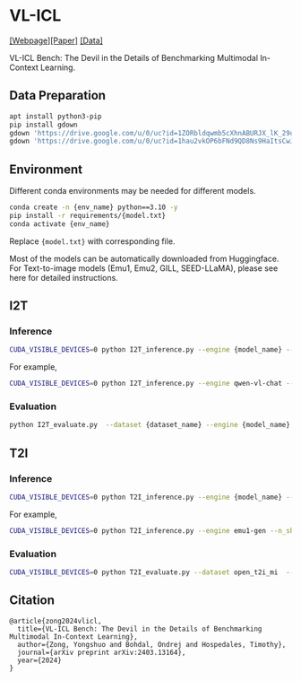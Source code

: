 # VL-ICL

[[Webpage]](https://ys-zong.github.io/VL-ICL/)[[Paper]](https://arxiv.org/abs/2403.13164) [[Data]](https://huggingface.co/datasets/ys-zong/VL-ICL)

VL-ICL Bench: The Devil in the Details of Benchmarking Multimodal In-Context Learning.


## Data Preparation

```bash
apt install python3-pip
pip install gdown
gdown 'https://drive.google.com/u/0/uc?id=1ZORbldqwmb5cXhnABURJX_lK_29uJP07&export=download'
gdown 'https://drive.google.com/u/0/uc?id=1hau2vkOP6bFNd9QD8Ns9HaItsCwJQiC8&export=download' 
```

## Environment
Different conda environments may be needed for different models.

```bash
conda create -n {env_name} python==3.10 -y
pip install -r requirements/{model.txt}
conda activate {env_name}
```
Replace `{model.txt}` with corresponding file.

Most of the models can be automatically downloaded from Huggingface. For Text-to-image models (Emu1, Emu2, GILL, SEED-LLaMA), please see here for detailed instructions.

## I2T

### Inference
```bash
CUDA_VISIBLE_DEVICES=0 python I2T_inference.py --engine {model_name} --n_shot {shots} --dataset {dataset_name} --task_description detailed 
```
For example,
```bash
CUDA_VISIBLE_DEVICES=0 python I2T_inference.py --engine qwen-vl-chat --n_shot 0 1 2 4 5 --task_description detailed --dataset open_mi
```

### Evaluation
```bash
python I2T_evaluate.py  --dataset {dataset_name} --engine {model_name} --n_shot {shots}
```

## T2I

### Inference
```bash
CUDA_VISIBLE_DEVICES=0 python T2I_inference.py --engine {model_name} --n_shot {shots} --dataset {dataset_name} --task_description detailed 
```

For example,
```bash
CUDA_VISIBLE_DEVICES=0 python T2I_inference.py --engine emu1-gen --n_shot 0 1 2 4 5 --task_description detailed --dataset open_t2i_mi
```

### Evaluation
```bash
CUDA_VISIBLE_DEVICES=0 python T2I_evaluate.py --dataset open_t2i_mi  --engine seed-llama
```

## Citation
```
@article{zong2024vlicl,
  title={VL-ICL Bench: The Devil in the Details of Benchmarking Multimodal In-Context Learning},
  author={Zong, Yongshuo and Bohdal, Ondrej and Hospedales, Timothy},
  journal={arXiv preprint arXiv:2403.13164},
  year={2024}
}
```
